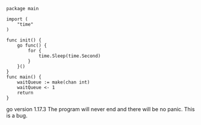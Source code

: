 ```
package main

import (
	"time"
)

func init() {
	go func() {
		for {
			time.Sleep(time.Second)
		}
	}()
}
func main() {
	waitQueue := make(chan int)
	waitQueue <- 1
	return
}
```
go version 1.17.3
The program will never end and there will be no panic.
This is a bug.